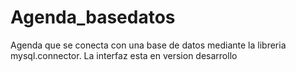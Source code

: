 # Agenda_basedatos
Agenda que se conecta con una base de datos mediante la libreria mysql.connector.
La interfaz esta en version desarrollo
